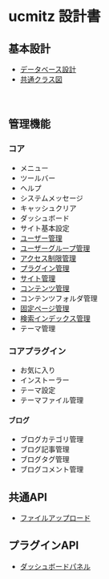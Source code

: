 # ucmitz 設計書

## 基本設計

- [データベース設計](./db)
- [共通クラス図](./common/index)

　
## 管理機能

### コア
- メニュー
- ツールバー
- ヘルプ
- システムメッセージ
- キャッシュクリア
- ダッシュボード
- サイト基本設定
- [ユーザー管理](./users/index)
- [ユーザーグループ管理](./user_groups/index)
- [アクセス制限管理](./permissions/index)
- [プラグイン管理](./plugins/index)
- [サイト管理](./sites/index) 
- [コンテンツ管理](./contents/index)
- コンテンツフォルダ管理
- [固定ページ管理](./pages/index)
- [検索インデックス管理](./search_indexes/index)
- テーマ管理

### コアプラグイン
- お気に入り
- インストーラー
- テーマ設定
- テーマファイル管理

#### ブログ
- ブログカテゴリ管理
- ブログ記事管理
- ブログタグ管理
- ブログコメント管理
　
## 共通API
- [ファイルアップロード](./common/upload)

## プラグインAPI
- [ダッシュボードパネル](./dashboard/dashboard_panel)
